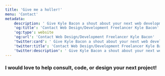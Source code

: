 ```yaml
---
title: 'Give me a holler!'
menu: 'Contact'
metadata:
    description: ' Give Kyle Bacon a shout about your next web development/design project. Bacon specializes in web design and development and print/layout design.'
    'og:title': 'Contact Web Design/Development Freelancer Kyle Bacon'
    'og:type': website
    'og:url': 'Contact Web Design/Development Freelancer Kyle Bacon'
    'twitter:card': ' Give Kyle Bacon a shout about your next web development/design project. Bacon specializes in web design and development and print/layout design.'
    'twitter:title': 'Contact Web Design/Development Freelancer Kyle Bacon'
    'twitter:description': ' Give Kyle Bacon a shout about your next web development/design project. Bacon specializes in web design and development and print/layout design.'
---
```

### I would love to help consult, code, or design your next project!
